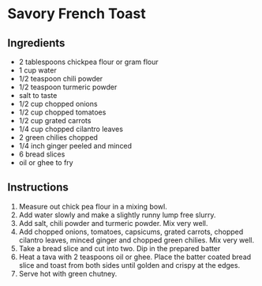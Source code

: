 # Savory French Toast

## Ingredients

* 2 tablespoons chickpea flour or gram flour
* 1 cup water
* 1/2 teaspoon chili powder
* 1/2 teaspoon turmeric powder
* salt to taste
* 1/2 cup chopped onions
* 1/2 cup chopped tomatoes
* 1/2 cup grated carrots
* 1/4 cup chopped cilantro leaves
* 2 green chilies chopped
* 1/4 inch ginger peeled and minced
* 6 bread slices
* oil or ghee to fry

## Instructions

1. Measure out chick pea flour in a mixing bowl.
1. Add water slowly and make a slightly runny lump free slurry.
1. Add salt, chili powder and turmeric powder. Mix very well.
1. Add chopped onions, tomatoes, capsicums, grated carrots, chopped cilantro leaves, minced ginger and chopped green chilies. Mix very well.
1. Take a bread slice and cut into two. Dip in the prepared batter
1. Heat a tava with 2 teaspoons oil or ghee. Place the batter coated bread slice and toast from both sides until golden and crispy at the edges.
1. Serve hot with green chutney.
